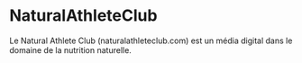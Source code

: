 # NaturalAthleteClub
Le Natural Athlete Club (naturalathleteclub.com) est un média digital dans le domaine de la nutrition naturelle.
